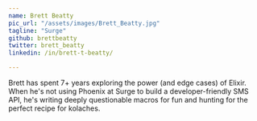 ```yaml
---
name: Brett Beatty
pic_url: "/assets/images/Brett_Beatty.jpg"
tagline: "Surge"
github: brettbeatty
twitter: brett_beatty
linkedin: /in/brett-t-beatty/

---
```

Brett has spent 7+ years exploring the power (and edge cases) of Elixir. When he's not using Phoenix at Surge to build a developer-friendly SMS API, he's writing deeply questionable macros for fun and hunting for the perfect recipe for kolaches.
